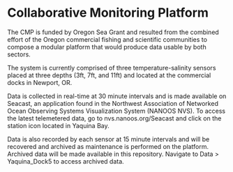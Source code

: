 # Collaborative Monitoring Platform
The CMP is funded by Oregon Sea Grant and resulted from the combined effort of the Oregon commercial fishing and scientific communities to compose a modular platform that would produce data usable by both sectors.

The system is currently comprised of three temperature-salinity sensors placed at three depths (3ft, 7ft, and 11ft) and located at the commercial docks in Newport, OR.

Data is collected in real-time at 30 minute intervals and is made available on Seacast, an application found in the Northwest Association of Networked Ocean Observing Systems Visualization System (NANOOS NVS). To access the latest telemetered data, go to nvs.nanoos.org/Seacast and click on the station icon located in Yaquina Bay.

Data is also recorded by each sensor at 15 minute intervals and will be recovered and archived as maintenance is performed on the platform. Archived data will be made available in this repository.
Navigate to Data > Yaquina_Dock5 to access archived data.
